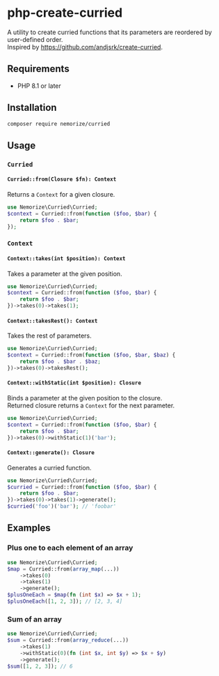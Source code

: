 # php-create-curried

A utility to create curried functions that its parameters are reordered by user-defined order.<br />
Inspired by https://github.com/andjsrk/create-curried.

## Requirements
- PHP 8.1 or later

## Installation
```bash
composer require nemorize/curried
```

## Usage

### `Curried`

#### `Curried::from(Closure $fn): Context`
Returns a `Context` for a given closure.
```php
use Nemorize\Curried\Curried;
$context = Curried::from(function ($foo, $bar) {
    return $foo . $bar;
});
```

### `Context`

#### `Context::takes(int $position): Context`
Takes a parameter at the given position.
```php
use Nemorize\Curried\Curried;
$context = Curried::from(function ($foo, $bar) {
    return $foo . $bar;
})->takes(0)->takes(1);
```

#### `Context::takesRest(): Context`
Takes the rest of parameters.
```php
use Nemorize\Curried\Curried;
$context = Curried::from(function ($foo, $bar, $baz) {
    return $foo . $bar . $baz;
})->takes(0)->takesRest();
```

#### `Context::withStatic(int $position): Closure`
Binds a parameter at the given position to the closure.<br />
Returned closure returns a `Context` for the next parameter.
```php
use Nemorize\Curried\Curried;
$context = Curried::from(function ($foo, $bar) {
    return $foo . $bar;
})->takes(0)->withStatic(1)('bar');
```

#### `Context::generate(): Closure`
Generates a curried function.
```php
use Nemorize\Curried\Curried;
$curried = Curried::from(function ($foo, $bar) {
    return $foo . $bar;
})->takes(0)->takes(1)->generate();
$curried('foo')('bar'); // 'foobar'
```

## Examples

### Plus one to each element of an array
```php
use Nemorize\Curried\Curried;
$map = Curried::from(array_map(...))
    ->takes(0)
    ->takes(1)
    ->generate();
$plusOneEach = $map(fn (int $x) => $x + 1);
$plusOneEach([1, 2, 3]); // [2, 3, 4]
```

### Sum of an array
```php
use Nemorize\Curried\Curried;
$sum = Curried::from(array_reduce(...))
    ->takes(1)
    ->withStatic(0)(fn (int $x, int $y) => $x + $y)
    ->generate();
$sum([1, 2, 3]); // 6
```